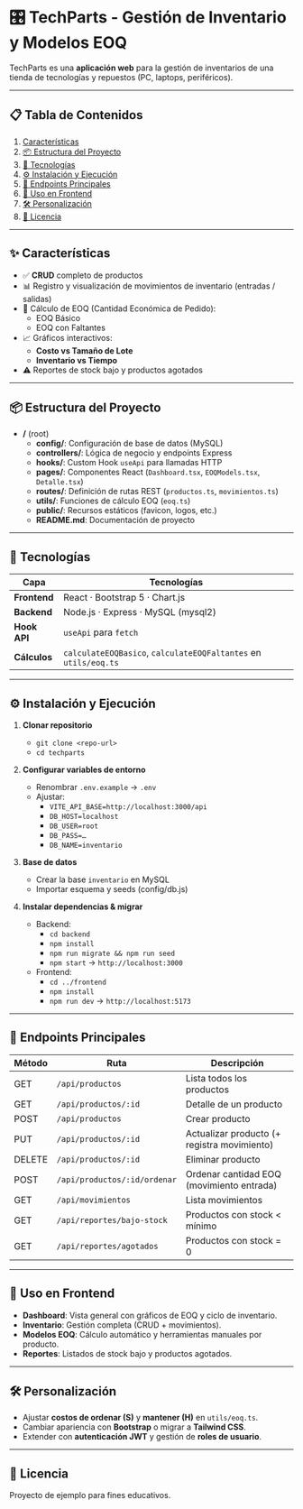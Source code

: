 # 🎛️ TechParts - Gestión de Inventario y Modelos EOQ

TechParts es una **aplicación web** para la gestión de inventarios de una tienda de tecnologías y repuestos (PC, laptops, periféricos).

---

## 📋 Tabla de Contenidos
1. [Características](#✨-características)  
2. [📦 Estructura del Proyecto](#📦-estructura-del-proyecto)  
3. [🚀 Tecnologías](#🚀-tecnologías)  
4. [⚙️ Instalación y Ejecución](#⚙️-instalación-y-ejecución)  
5. [📄 Endpoints Principales](#📄-endpoints-principales)  
6. [🔧 Uso en Frontend](#🔧-uso-en-frontend)  
7. [🛠️ Personalización](#🛠️-personalización)  
8. [📄 Licencia](#📄-licencia)

---

## ✨ Características
- ✅ **CRUD** completo de productos  
- 📊 Registro y visualización de movimientos de inventario (entradas / salidas)  
- 🔢 Cálculo de EOQ (Cantidad Económica de Pedido):
  - EOQ Básico  
  - EOQ con Faltantes  
- 📈 Gráficos interactivos:
  - **Costo vs Tamaño de Lote**  
  - **Inventario vs Tiempo**  
- ⚠️ Reportes de stock bajo y productos agotados  

---

## 📦 Estructura del Proyecto
- **/** (root)
  - **config/**: Configuración de base de datos (MySQL)
  - **controllers/**: Lógica de negocio y endpoints Express
  - **hooks/**: Custom Hook `useApi` para llamadas HTTP
  - **pages/**: Componentes React (`Dashboard.tsx`, `EOQModels.tsx`, `Detalle.tsx`)
  - **routes/**: Definición de rutas REST (`productos.ts`, `movimientos.ts`)
  - **utils/**: Funciones de cálculo EOQ (`eoq.ts`)
  - **public/**: Recursos estáticos (favicon, logos, etc.)
  - **README.md**: Documentación de proyecto

---

## 🚀 Tecnologías
| Capa        | Tecnologías                             |
| ----------- | --------------------------------------- |
| **Frontend**| React · Bootstrap 5 · Chart.js          |
| **Backend** | Node.js · Express · MySQL (mysql2)      |
| **Hook API**| `useApi` para `fetch`                   |
| **Cálculos**| `calculateEOQBasico`, `calculateEOQFaltantes` en `utils/eoq.ts` |

---

## ⚙️ Instalación y Ejecución
1. **Clonar repositorio**  
   - `git clone <repo-url>`  
   - `cd techparts`  

2. **Configurar variables de entorno**  
   - Renombrar `.env.example` → `.env`  
   - Ajustar:
     - `VITE_API_BASE=http://localhost:3000/api`
     - `DB_HOST=localhost`
     - `DB_USER=root`
     - `DB_PASS=…`
     - `DB_NAME=inventario`

3. **Base de datos**  
   - Crear la base `inventario` en MySQL  
   - Importar esquema y seeds (config/db.js)

4. **Instalar dependencias & migrar**  
   - Backend:
     - `cd backend`
     - `npm install`
     - `npm run migrate && npm run seed`
     - `npm start`  → `http://localhost:3000`
   - Frontend:
     - `cd ../frontend`
     - `npm install`
     - `npm run dev`   → `http://localhost:5173`

---

## 📄 Endpoints Principales
| Método | Ruta                                | Descripción                                  |
| ------ | ----------------------------------- | -------------------------------------------- |
| GET    | `/api/productos`                    | Lista todos los productos                    |
| GET    | `/api/productos/:id`                | Detalle de un producto                       |
| POST   | `/api/productos`                    | Crear producto                               |
| PUT    | `/api/productos/:id`                | Actualizar producto (+ registra movimiento)  |
| DELETE | `/api/productos/:id`                | Eliminar producto                            |
| POST   | `/api/productos/:id/ordenar`        | Ordenar cantidad EOQ (movimiento entrada)    |
| GET    | `/api/movimientos`                  | Lista movimientos                            |
| GET    | `/api/reportes/bajo-stock`          | Productos con stock < mínimo                |
| GET    | `/api/reportes/agotados`            | Productos con stock = 0                      |

---

## 🔧 Uso en Frontend
- **Dashboard**: Vista general con gráficos de EOQ y ciclo de inventario.  
- **Inventario**: Gestión completa (CRUD + movimientos).  
- **Modelos EOQ**: Cálculo automático y herramientas manuales por producto.  
- **Reportes**: Listados de stock bajo y productos agotados.

---

## 🛠️ Personalización
- Ajustar **costos de ordenar (S)** y **mantener (H)** en `utils/eoq.ts`.  
- Cambiar apariencia con **Bootstrap** o migrar a **Tailwind CSS**.  
- Extender con **autenticación JWT** y gestión de **roles de usuario**.

---

## 📄 Licencia
Proyecto de ejemplo para fines educativos.  
